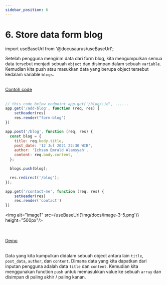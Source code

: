 ```yaml
---
sidebar_position: 6
---
```


# 6. Store data form blog

import useBaseUrl from '@docusaurus/useBaseUrl';

Setelah pengguna mengirim data dari form blog, kita mengumpulkan semua data tersebut menjadi sebuah `object` dan disimpan dalam sebuah `variable`. Kemudian kita push atau masukkan data yang berupa object tersebut kedalam variable `blogs`.

<br />

<a class="btn-example-code" href="https://github.com/demo-dumbways/ebook-code-result-chapter-2/tree/day3-5.add-blog-post-data">
Contoh code
</a>

<br />
<br />

```js {8-17} title=index.js
// this code below endpoint app.get('/blog/:id', ......
app.get('/add-blog', function (req, res) {
    setHeader(res)
    res.render("form-blog")
})

app.post('/blog', function (req, res) {
  const blog = {
    title: req.body.title,
    post_date: '12 Jul 2021 22:30 WIB',
    author: 'Ichsan Emrald Alamsyah',
    content: req.body.content,
  };

  blogs.push(blog);

  res.redirect('/blog');
});

app.get('/contact-me', function (req, res) {
    setHeader(res)
    res.render('contact')
})
```
<img alt="image1" src={useBaseUrl('img/docs/image-3-5.png')} height="500px"/>

<br />
<br />

<div>
<a class="btn-demo" href="https://ebook-code-result-chapter-2-git-day3-5add-a5efea-demo-dumbways.vercel.app//blog">
Demo
</a>
</div>
<br />

Data yang kita kumpulkan didalam sebuah object antara lain `title`, `post_data`, `author`, dan `content`. Dimana data yang kita dapatkan dari inputan pengguna adalah data `title` dan `content`. Kemudian kita menggunakan function `push` untuk memasukkan value ke sebuah `array` dan disimpan di paling akhir / paling kanan.
